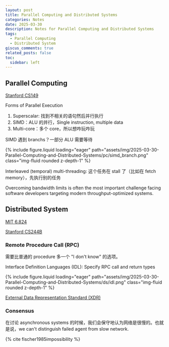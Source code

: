 ```yaml
---
layout: post
title: Parallel Computing and Distributed Systems
categories: Notes
date: 2025-03-30
description: Notes for Parallel Computing and Distributed Systems
tags:
  - Parallel Computing
  - Distributed System
giscus_comments: true
related_posts: false
toc:
  sidebar: left
---
```


## Parallel Computing

[Stanford CS149](https://cs149.stanford.edu/)

Forms of Parallel Execution

1. Superscalar: 找到不相关的语句然后并行执行
2. SIMD：ALU 的并行，Single instruction, multiple data
3. Multi-core：多个 core，所以想咋玩咋玩

SIMD 遇到 branchs？一部分 ALU 需要等待

{% include figure.liquid loading="eager" path="assets/img/2025-03-30-Parallel-Computing-and-Distributed-Systems/pc/simd_branch.png" class="img-fluid rounded z-depth-1" %}

Interleaved (temporal) multi-threading: 这个任务在 stall 了（比如在 fetch memory），先执行别的任务

Overcoming bandwidth limits is often the most important challenge facing software developers targeting modern throughput-optimized systems.

## Distributed System

[MIT 6.824](https://pdos.csail.mit.edu/6.824/index.html)

[Stanford CS244B](https://www.scs.stanford.edu/24sp-cs244b/)

### Remote Procedure Call (RPC)

需要比普通的 procedure 多一个 "I don't know" 的选项。

Interface Definition Languages (IDL): Specify RPC call and return types

{% include figure.liquid loading="eager" path="assets/img/2025-03-30-Parallel-Computing-and-Distributed-Systems/ds/idl.png" class="img-fluid rounded z-depth-1" %}

[External Data Representation Standard (XDR)](https://datatracker.ietf.org/doc/html/rfc4506)

### Consensus

在讨论 asynchronous systems 的时候，我们会保守地认为网络是很慢的。也就是说，we can't distinguish failed agent from slow network.

{% cite fischer1985impossibility %}
